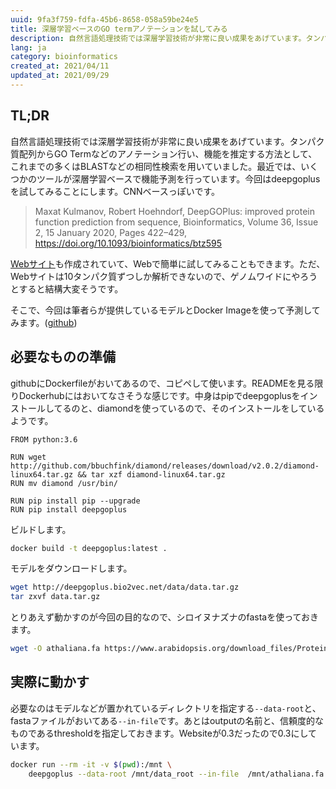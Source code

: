 ```yaml
---
uuid: 9fa3f759-fdfa-45b6-8658-058a59be24e5
title: 深層学習ベースのGO termアノテーションを試してみる
description: 自然言語処理技術では深層学習技術が非常に良い成果をあげています。タンパク質配列からGO Termなどのアノテーション行い、機能を推定する方法として、これまでの多くはBLASTなどの相同性検索を用いていました。最近では、いくつかのツールが深層学習ベースで機能予測を行っています。今回はdeepgoplusを試してみることにします。
lang: ja
category: bioinformatics
created_at: 2021/04/11
updated_at: 2021/09/29
---
```


## TL;DR
自然言語処理技術では深層学習技術が非常に良い成果をあげています。タンパク質配列からGO Termなどのアノテーション行い、機能を推定する方法として、これまでの多くはBLASTなどの相同性検索を用いていました。最近では、いくつかのツールが深層学習ベースで機能予測を行っています。今回はdeepgoplusを試してみることにします。CNNベースっぽいです。

> Maxat Kulmanov, Robert Hoehndorf, DeepGOPlus: improved protein function prediction from sequence, Bioinformatics, Volume 36, Issue 2, 15 January 2020, Pages 422–429, https://doi.org/10.1093/bioinformatics/btz595

[Webサイト](https://deepgo.cbrc.kaust.edu.sa/deepgo/)も作成されていて、Webで簡単に試してみることもできます。ただ、Webサイトは10タンパク質ずつしか解析できないので、ゲノムワイドにやろうとすると結構大変そうです。

そこで、今回は筆者らが提供しているモデルとDocker Imageを使って予測してみます。([github](https://github.com/bio-ontology-research-group/deepgoplus))

## 必要なものの準備

githubにDockerfileがおいてあるので、コピペして使います。READMEを見る限りDockerhubにはおいてなさそうな感じです。中身はpipでdeepgoplusをインストールしてるのと、diamondを使っているので、そのインストールをしているようです。

```docker
FROM python:3.6

RUN wget http://github.com/bbuchfink/diamond/releases/download/v2.0.2/diamond-linux64.tar.gz && tar xzf diamond-linux64.tar.gz
RUN mv diamond /usr/bin/

RUN pip install pip --upgrade
RUN pip install deepgoplus
```

ビルドします。

```bash
docker build -t deepgoplus:latest .
```

モデルをダウンロードします。

```bash
wget http://deepgoplus.bio2vec.net/data/data.tar.gz
tar zxvf data.tar.gz
```

とりあえず動かすのが今回の目的なので、シロイヌナズナのfastaを使っておきます。

```bash
wget -O athaliana.fa https://www.arabidopsis.org/download_files/Proteins/TAIR10_protein_lists/TAIR10_pep_20101214
```

## 実際に動かす

必要なのはモデルなどが置かれているディレクトリを指定する`--data-root`と、fastaファイルがおいてある`--in-file`です。あとはoutputの名前と、信頼度的なものであるthresholdを指定しておきます。Websiteが0.3だったので0.3にしています。

```bash
docker run --rm -it -v $(pwd):/mnt \
    deepgoplus --data-root /mnt/data_root --in-file  /mnt/athaliana.fa --out-file /mnt/deepgoplus_result.tsv --threshold 0.3
```